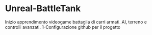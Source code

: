 # Unreal-BattleTank
Inizio apprendimento videogame battaglia di carri armati. AI, terreno e controlli avanzati.
1-Configurazione github per il progetto
